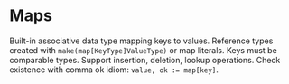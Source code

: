 # Maps

Built-in associative data type mapping keys to values. Reference types created with `make(map[KeyType]ValueType)` or map literals. Keys must be comparable types. Support insertion, deletion, lookup operations. Check existence with comma ok idiom: `value, ok := map[key]`.